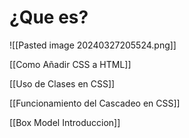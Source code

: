# ¿Que es?

![[Pasted image 20240327205524.png]]


[[Como Añadir CSS a HTML]]

[[Uso de Clases en CSS]]

[[Funcionamiento del Cascadeo en CSS]]

[[Box Model Introduccion]]